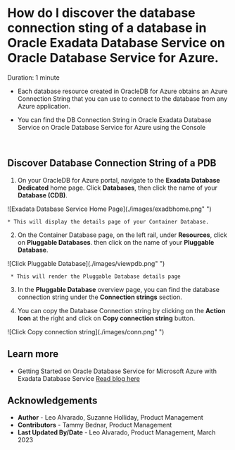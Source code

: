 # How do I discover the database connection sting of a database in Oracle Exadata Database Service on Oracle Database Service for Azure.
Duration: 1 minute

* Each database resource created in OracleDB for Azure obtains an Azure Connection String that you can use to connect to the database from any Azure application.

* You can find the DB Connection String in Oracle Exadata Database Service on Oracle Database Service for Azure using the Console

 
## Discover Database Connection String of a PDB

1. On your OracleDB for Azure portal, navigate to the **Exadata Database Dedicated** home page. Click **Databases**, then click the name of your **Database (CDB)**.

  ![Exadata Database Service Home Page](./images/exadbhome.png" ")

    * This will display the details page of your Container Database.


2. On the Container Database page, on the left rail, under **Resources**, click on **Pluggable Databases**. then click on the name of your **Pluggable Database**.

  ![Click Pluggable Database](./images/viewpdb.png" ")


     * This will render the Pluggable Database details page

3. In the **Pluggable Database** overview page, you can find the database connection string under the **Connection strings** section.


4. You can copy the Database Connection string by clicking on the **Action Icon** at the right and click on **Copy connection string** button.

  ![Click Copy connection string](./images/conn.png" ")

## Learn more

* Getting Started on Oracle Database Service for Microsoft Azure with Exadata Database Service  [Read blog here](https://blogs.oracle.com/database/post/getting-started-on-odsa-with-exadata-database-service)


## Acknowledgements
* **Author** - Leo Alvarado, Suzanne Holliday, Product Management
* **Contributors** -  Tammy Bednar, Product Management
* **Last Updated By/Date** - Leo Alvarado, Product Management, March 2023
